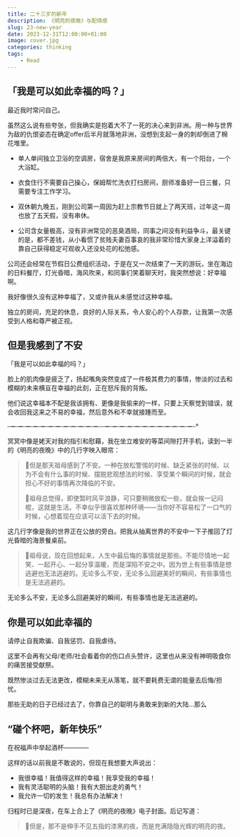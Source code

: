 ```yaml
---
title: 二十三岁的新年
description: 《明亮的夜晚》与配得感
slug: 23-new-year
date: 2023-12-31T12:00:00+01:00
image: cover.jpg
categories: thinking
tags:
    - Read
---
```


## 「我是可以如此幸福的吗？」

最近我时常问自己。

虽然这么说有些夸张，但我确实是抱着大不了一死的决心来到非洲。用一种与世界为敌的仇恨姿态在确定offer后半月就落地非洲，没想到支起一身的刺却倒进了棉花堆里。

- 单人单间独立卫浴的空调房，宿舍是我原来房间的两倍大，有一个阳台，一个大浴缸。

- 衣食住行不需要自己操心，保姆帮忙洗衣打扫房间，厨师准备好一日三餐，只需要专注工作学习。

- 双休朝九晚五，刚到公司第一周因为赶上宗教节日就上了两天班，过年这一周也放了五天假，没有串休。

- 公司含女量极高，没有非洲常见的恶臭酒局，同事之间没有利益争斗，最关键的是，都不差钱，从小看惯了贫贱夫妻百事哀的我非常珍惜大家身上洋溢着的靠自己获得稳定可观收入还没处花的松弛感。

公司还会经常在节假日公费组织活动，于是在又一次结束了一天的游玩，坐在海边的日料餐厅，灯光昏暗，海风吹来，和同事们笑着聊天时，我突然想说：好幸福啊。

我好像很久没有这种幸福了，又或许我从未感觉过这种幸福。

独立的房间，充足的休息，良好的人际关系，令人安心的个人存款，让我第一次感受到人格和尊严被正视。

## 但是我感到了不安

「我是可以如此幸福的吗？」

脸上的肌肉像是疲乏了，扬起嘴角突然变成了一件极其费力的事情，惨淡的过去和模糊的未来横亘在幸福的此刻，正在怒斥我的背叛。

他们说这幸福本不配是我该拥有、更像是我偷来的一样，只要上天察觉到错误，就会收回我这来之不易的幸福，然后意外和不幸就接踵而至。

┄┅┄┅┄┅┄┅┄┅┄┅┄┅┄┅┄┅┄┅┄┅┄┅┄┄┅┄┅┄┅┄┅┄┅┄┅┄┅┄┅┄┅┄┅┄┅┄┅┄°

冥冥中像是姥天对我的指引和慰藉，我在坐立难安的等菜间隙打开手机，读到一半的《明亮的夜晚》中的几行字映入眼帘：

> 🎐但是那天祖母感到了不安。一种在放松警惕的时候、缺乏紧张的时候、以为不会有什么事的时候、摆脱悲观想法的时候、享受某个瞬间的时候，就会担心不好的事情再次降临的不安。
> 
> 🎐祖母总觉得，即使暂时风平浪静，可只要稍微放松一些，就会挨一记闷棍，这就是生活。不幸似乎很喜欢那种环境——当你好不容易松了一口气的时候，心想着现在应该可以活下去的时候。

这几行字像是我的世界正在公放的旁白。把我从抽离世界的不安中一下子推回了灯光昏暗的海景餐桌前。

> 🎐祖母说，现在回想起来，人生中最后悔的事情就是那些。不能尽情地一起笑、一起开心、一起分享温暖，而是深陷不安之中。因为世上有些事情是想逃避也无法逃避的。无论多么不安，无论多么回避美好的瞬间，有些事情也是无法逃避的。

无论多么不安，无论多么回避美好的瞬间，有些事情也是无法逃避的。

## 你是可以如此幸福的

请停止自我欺骗、自我惩罚、自我虐待。

这里不会再有父母/老师/社会看着你的伤口点头赞许，这里也从来没有神明吸食你的痛苦接受献祭。

既然惨淡过去无法更改，模糊未来无从落笔，就不要耗费无谓的能量去后悔/担忧。

那些无助的日子已经过去了，你靠自己的聪明与勇敢来到新的大陆...那么

## “碰个杯吧，新年快乐”

在祝福声中举起酒杯————

这样的话以前我是不敢说的，但现在我想要大声说出：

- 我很幸福！我值得这样的幸福！我享受我的幸福！
- 我有灵活聪明的头脑！我有大胆出走的勇气！
- 我允许一切的发生！我总有办法解决！

归程时已是深夜，在车上合上了《明亮的夜晚》电子封面。后记写道：

> 🌌但是，那不是伸手不见五指的漆黑的夜，而是充满隐隐光辉的明亮的夜。